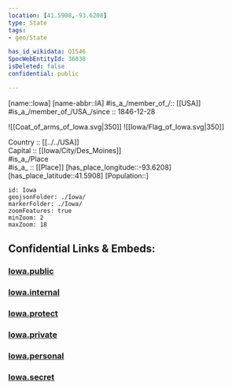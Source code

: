 ```yaml
---
location: [41.5908,-93.6208] 
type: State
tags:
- geo/State

has_id_wikidata: Q1546 
SpocWebEntityId: 36038
isDeleted: false
confidential: public

---
```

[name::Iowa] 
[name-abbr::IA] 
#is_a_/member_of_/:: [[USA]]
#is_a_/member_of_/USA_/since :: 1846-12-28 


![[Coat_of_arms_of_Iowa.svg|350]] 
![[Iowa/Flag_of_Iowa.svg|350]]  

Country :: [[../../USA]]  
Capital :: [[Iowa/City/Des_Moines]]  
#is_a_/Place  
#is_a_ :: [[Place]] 
[has_place_longitude::-93.6208] 
[has_place_latitude::41.5908] 
[Population::] 



```leaflet
id: Iowa
geojsonFolder: ./Iowa/
markerFolder: ./Iowa/
zoomFeatures: true 
minZoom: 2 
maxZoom: 18
```


## Confidential Links & Embeds: 

### [Iowa.public](/_public/\Earth\Continent\America~North\USA\USA~CentralIowa.public.md) 

### [Iowa.internal](/_internal/\Earth\Continent\America~North\USA\USA~CentralIowa.internal.md) 

### [Iowa.protect](/_protect/\Earth\Continent\America~North\USA\USA~CentralIowa.protect.md) 

### [Iowa.private](/_private/\Earth\Continent\America~North\USA\USA~CentralIowa.private.md) 

### [Iowa.personal](/_personal/\Earth\Continent\America~North\USA\USA~CentralIowa.personal.md) 

### [Iowa.secret](/_secret/\Earth\Continent\America~North\USA\USA~CentralIowa.secret.md)


